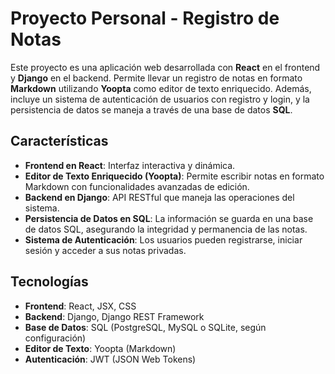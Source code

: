 # Proyecto Personal - Registro de Notas

Este proyecto es una aplicación web desarrollada con **React** en el frontend y **Django** en el backend. Permite llevar un registro de notas en formato **Markdown** utilizando **Yoopta** como editor de texto enriquecido. Además, incluye un sistema de autenticación de usuarios con registro y login, y la persistencia de datos se maneja a través de una base de datos **SQL**.

## Características

- **Frontend en React**: Interfaz interactiva y dinámica.
- **Editor de Texto Enriquecido (Yoopta)**: Permite escribir notas en formato Markdown con funcionalidades avanzadas de edición.
- **Backend en Django**: API RESTful que maneja las operaciones del sistema.
- **Persistencia de Datos en SQL**: La información se guarda en una base de datos SQL, asegurando la integridad y permanencia de las notas.
- **Sistema de Autenticación**: Los usuarios pueden registrarse, iniciar sesión y acceder a sus notas privadas.

## Tecnologías

- **Frontend**: React, JSX, CSS
- **Backend**: Django, Django REST Framework
- **Base de Datos**: SQL (PostgreSQL, MySQL o SQLite, según configuración)
- **Editor de Texto**: Yoopta (Markdown)
- **Autenticación**: JWT (JSON Web Tokens)
